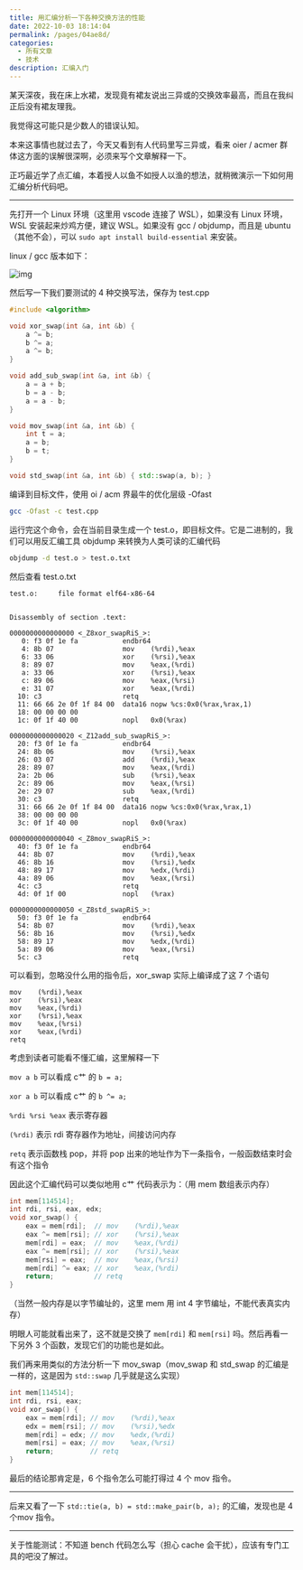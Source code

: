```yaml
---
title: 用汇编分析一下各种交换方法的性能
date: 2022-10-03 18:14:04
permalink: /pages/04ae8d/
categories:
  - 所有文章
  - 技术
description: 汇编入门
---
```


某天深夜，我在床上水裙，发现竟有裙友说出三异或的交换效率最高，而且在我纠正后没有裙友理我。

我觉得这可能只是少数人的错误认知。

本来这事情也就过去了，今天又看到有人代码里写三异或，看来 oier / acmer 群体这方面的误解很深啊，必须来写个文章解释一下。

正巧最近学了点汇编，本着授人以鱼不如授人以渔的想法，就稍微演示一下如何用汇编分析代码吧。

***

先打开一个 Linux 环境（这里用 vscode 连接了 WSL），如果没有 Linux 环境，WSL 安装起来炒鸡方便，建议 WSL。如果没有 gcc / objdump，而且是 ubuntu（其他不会），可以 `sudo apt install build-essential` 来安装。

linux / gcc 版本如下：

![img](/img/img_04ae8d.jpg)

然后写一下我们要测试的 4 种交换写法，保存为 test.cpp

```cpp
#include <algorithm>

void xor_swap(int &a, int &b) {
    a ^= b;
    b ^= a;
    a ^= b;
}

void add_sub_swap(int &a, int &b) {
    a = a + b;
    b = a - b;
    a = a - b;
}

void mov_swap(int &a, int &b) {
    int t = a;
    a = b;
    b = t;
}

void std_swap(int &a, int &b) { std::swap(a, b); }
```

编译到目标文件，使用 oi / acm 界最牛的优化层级 -Ofast

```sh
gcc -Ofast -c test.cpp
```

运行完这个命令，会在当前目录生成一个 test.o，即目标文件。它是二进制的，我们可以用反汇编工具 objdump 来转换为人类可读的汇编代码

```sh
objdump -d test.o > test.o.txt
```

然后查看 test.o.txt

```text
test.o:     file format elf64-x86-64


Disassembly of section .text:

0000000000000000 <_Z8xor_swapRiS_>:
   0: f3 0f 1e fa           endbr64 
   4: 8b 07                 mov    (%rdi),%eax
   6: 33 06                 xor    (%rsi),%eax
   8: 89 07                 mov    %eax,(%rdi)
   a: 33 06                 xor    (%rsi),%eax
   c: 89 06                 mov    %eax,(%rsi)
   e: 31 07                 xor    %eax,(%rdi)
  10: c3                    retq
  11: 66 66 2e 0f 1f 84 00  data16 nopw %cs:0x0(%rax,%rax,1)
  18: 00 00 00 00 
  1c: 0f 1f 40 00           nopl   0x0(%rax)

0000000000000020 <_Z12add_sub_swapRiS_>:
  20: f3 0f 1e fa           endbr64 
  24: 8b 06                 mov    (%rsi),%eax
  26: 03 07                 add    (%rdi),%eax
  28: 89 07                 mov    %eax,(%rdi)
  2a: 2b 06                 sub    (%rsi),%eax
  2c: 89 06                 mov    %eax,(%rsi)
  2e: 29 07                 sub    %eax,(%rdi)
  30: c3                    retq
  31: 66 66 2e 0f 1f 84 00  data16 nopw %cs:0x0(%rax,%rax,1)
  38: 00 00 00 00 
  3c: 0f 1f 40 00           nopl   0x0(%rax)

0000000000000040 <_Z8mov_swapRiS_>:
  40: f3 0f 1e fa           endbr64 
  44: 8b 07                 mov    (%rdi),%eax
  46: 8b 16                 mov    (%rsi),%edx
  48: 89 17                 mov    %edx,(%rdi)
  4a: 89 06                 mov    %eax,(%rsi)
  4c: c3                    retq
  4d: 0f 1f 00              nopl   (%rax)

0000000000000050 <_Z8std_swapRiS_>:
  50: f3 0f 1e fa           endbr64 
  54: 8b 07                 mov    (%rdi),%eax
  56: 8b 16                 mov    (%rsi),%edx
  58: 89 17                 mov    %edx,(%rdi)
  5a: 89 06                 mov    %eax,(%rsi)
  5c: c3                    retq
```

可以看到，忽略没什么用的指令后，xor_swap 实际上编译成了这 7 个语句

```text
mov    (%rdi),%eax
xor    (%rsi),%eax
mov    %eax,(%rdi)
xor    (%rsi),%eax
mov    %eax,(%rsi)
xor    %eax,(%rdi)
retq
```

考虑到读者可能看不懂汇编，这里解释一下

`mov a b` 可以看成 c艹 的 `b = a;`

`xor a b` 可以看成 c艹 的 `b ^= a;`

`%rdi %rsi %eax` 表示寄存器

`(%rdi)` 表示 rdi 寄存器作为地址，间接访问内存

`retq` 表示函数栈 pop，并将 pop 出来的地址作为下一条指令，一般函数结束时会有这个指令

因此这个汇编代码可以类似地用 c艹 代码表示为：（用 mem 数组表示内存）

```cpp
int mem[114514];
int rdi, rsi, eax, edx;
void xor_swap() {
    eax = mem[rdi];  // mov    (%rdi),%eax
    eax ^= mem[rsi]; // xor    (%rsi),%eax
    mem[rdi] = eax;  // mov    %eax,(%rdi)
    eax ^= mem[rsi]; // xor    (%rsi),%eax
    mem[rsi] = eax;  // mov    %eax,(%rsi)
    mem[rdi] ^= eax; // xor    %eax,(%rdi)
    return;          // retq
}
```

（当然一般内存是以字节编址的，这里 mem 用 int 4 字节编址，不能代表真实内存）

明眼人可能就看出来了，这不就是交换了 `mem[rdi]` 和 `mem[rsi]` 吗。然后再看一下另外 3 个函数，发现它们的功能也是如此。

我们再来用类似的方法分析一下 mov_swap（mov_swap 和 std_swap 的汇编是一样的，这是因为 `std::swap` 几乎就是这么实现）

```cpp
int mem[114514];
int rdi, rsi, eax;
void xor_swap() {
    eax = mem[rdi]; // mov    (%rdi),%eax
    edx = mem[rsi]; // mov    (%rsi),%edx
    mem[rdi] = edx; // mov    %edx,(%rdi)
    mem[rsi] = eax; // mov    %eax,(%rsi)
    return;         // retq
}
```

最后的结论那肯定是，6 个指令怎么可能打得过 4 个 mov 指令。

***

后来又看了一下 `std::tie(a, b) = std::make_pair(b, a);` 的汇编，发现也是 4 个mov 指令。

***

关于性能测试：不知道 bench 代码怎么写（担心 cache 会干扰），应该有专门工具的吧没了解过。
